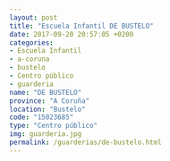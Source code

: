 ```yaml
---
layout: post
title: "Escuela Infantil DE BUSTELO"
date: 2017-09-20 20:57:05 +0200
categories:
- Escuela Infantil
- a-coruna
- bustelo
- Centro público
- guarderia
name: "DE BUSTELO"
province: "A Coruña"
location: "Bustelo"
code: "15023685"
type: "Centro público"
img: guarderia.jpg
permalink: /guarderias/de-bustelo.html
---
```


